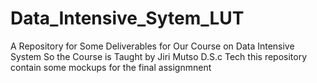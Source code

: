 # Data_Intensive_Sytem_LUT
A Repository for Some Deliverables for Our Course on Data Intensive System 
So the Course is Taught by Jiri Mutso D.S.c Tech this repository contain some mockups for the final assignmnent
